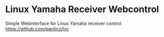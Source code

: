 Linux Yamaha Receiver Webcontrol
====

Simple Webinterface for Linux Yamaha receiver control: https://github.com/panticz/lyc
